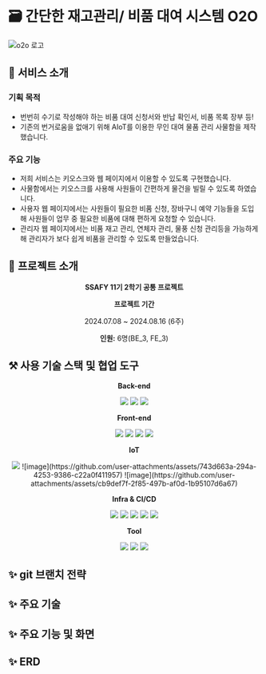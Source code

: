 # 🗃️ 간단한 재고관리/ 비품 대여 시스템 O2O
![o2o 로고](https://github.com/user-attachments/assets/661ebc1b-d78a-4369-afb2-e983b013e2e7)

## 👋 서비스 소개
### 기획 목적
- 번번히 수기로 작성해야 하는 비품 대여 신청서와 반납 확인서, 비품 목록 장부 등!   
- 기존의 번거로움을 없애기 위해 AIoT를 이용한 무인 대여 물품 관리 사물함을 제작했습니다.
### 주요 기능 
- 저희 서비스는 키오스크와 웹 페이지에서 이용할 수 있도록 구현했습니다.   
- 사물함에서는 키오스크를 사용해 사원들이 간편하게 물건을 빌릴 수 있도록 하였습니다.
- 사용자 웹 페이지에서는 사원들이 필요한 비품 신청, 장바구니 예약 기능들을 도입해 사원들이 업무 중 필요한 비품에 대해 편하게 요청할 수 있습니다.  
- 관리자 웹 페이지에서는 비품 재고 관리, 연체자 관리, 물풍 신청 관리등을 가능하게 해 관리자가 보다 쉽게 비품을 관리할 수 있도록 만들었습니다.   

## 👋 프로젝트 소개
<div align="center">
  <p><b>SSAFY 11기 2학기 공통 프로젝트</b></p>
  <p><b>프로젝트 기간</b></p>
  <p>2024.07.08 ~ 2024.08.16 (6주)</p>
  <p><b>인원:</b> 6명(BE_3, FE_3)</p>
  
</div>

## ⚒️ 사용 기술 스택 및 협업 도구
<div align="center">
  <p><b>Back-end</b></p>
<img src="https://img.shields.io/badge/springboot-6DB33F?style=for-the-badge&logo=springboot&logoColor=white">
<img src="https://img.shields.io/badge/springsecurity-6DB33F?style=for-the-badge&logo=springsecurity&logoColor=white">
<img src="https://img.shields.io/badge/mysql-4479A1?style=for-the-badge&logo=mysql&logoColor=white">
  
  <p><b>Front-end</b></p>
  <img src="https://img.shields.io/badge/HTML5-E34F26?style=for-the-badge&logo=HTML5&logoColor=white">
  <img src="https://img.shields.io/badge/CSS3-1572B6?style=for-the-badge&logo=CSS3&logoColor=white">
  <img src="https://img.shields.io/badge/JavaScript-F7DF1E?style=for-the-badge&logo=JavaScript&logoColor=white">
  <img src="https://img.shields.io/badge/React-61DAFB?style=for-the-badge&logo=React&logoColor=white">

  

  <p><b>IoT</b></p>
  <img src="https://img.shields.io/badge/nvidia-76B900?style=for-the-badge&logo=nvidia&logoColor=white">   
  ![image](https://github.com/user-attachments/assets/743d663a-294a-4253-9386-c22a0f411957)   
![image](https://github.com/user-attachments/assets/cb9def7f-2f85-497b-af0d-1b95107d6a67)   

  <p><b>Infra & CI/CD</b></p>
  <img src="https://img.shields.io/badge/java-007396?style=for-the-badge&logo=OpenJDK&logoColor=white">
  <img src="https://img.shields.io/badge/Redis-DC382D?style=for-the-badge&logo=Redis&logoColor=white"> 
  <img src="https://img.shields.io/badge/nginx-%23009639.svg?style=for-the-badge&logo=nginx&logoColor=white">
  <img src="https://img.shields.io/badge/docker-%230db7ed.svg?style=for-the-badge&logo=docker&logoColor=white"> 
  <img src="https://img.shields.io/badge/Amazon%20EC2-FF9900?style=for-the-badge&logo=Amazon%20EC2&logoColor=white">


  <p><b>Tool</b></p>
    <img src="https://img.shields.io/badge/jira-0052CC?style=for-the-badge&logo=jira&logoColor=white">
     <img src="https://img.shields.io/badge/notion-000000?style=for-the-badge&logo=notion&logoColor=white">
      <img src="https://img.shields.io/badge/gitlab-FC6D26?style=for-the-badge&logo=gitlab&logoColor=white">
 
  
</div>

## ✨ git 브랜치 전략
## ✨ 주요 기술
## ✨ 주요 기능 및 화면
## ✨ ERD


